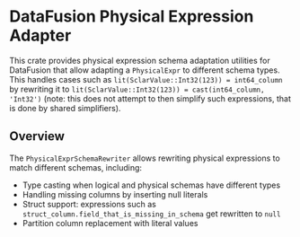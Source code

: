 # DataFusion Physical Expression Adapter

This crate provides physical expression schema adaptation utilities for DataFusion that allow adapting a `PhysicalExpr` to different schema types.
This handles cases such as `lit(SclarValue::Int32(123)) = int64_column` by rewriting it to `lit(SclarValue::Int32(123)) = cast(int64_column, 'Int32')`
(note: this does not attempt to then simplify such expressions, that is done by shared simplifiers).

## Overview

The `PhysicalExprSchemaRewriter` allows rewriting physical expressions to match different schemas, including:

- Type casting when logical and physical schemas have different types
- Handling missing columns by inserting null literals
- Struct support: expressions such as `struct_column.field_that_is_missing_in_schema` get rewritten to `null`
- Partition column replacement with literal values
